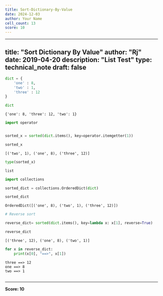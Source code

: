 ```yaml
---
title: Sort-Dictionary-By-Value
date: 2024-12-03
author: Your Name
cell_count: 13
score: 10
---
```


---
title: "Sort Dictionary By Value"
author: "Rj"
date: 2019-04-20
description: "List Test"
type: technical_note
draft: false
---

```python
dict = {
    'one' : 8,
    'two' : 1,
    'three' : 12
}
```


```python
dict
```




    {'one': 8, 'three': 12, 'two': 1}




```python
import operator


sorted_x = sorted(dict.items(), key=operator.itemgetter(1))
```


```python
sorted_x
```




    [('two', 1), ('one', 8), ('three', 12)]




```python
type(sorted_x)
```




    list




```python
import collections
```


```python
sorted_dict = collections.OrderedDict(dict)
```


```python
sorted_dict
```




    OrderedDict([('one', 8), ('two', 1), ('three', 12)])




```python
# Reverse sort

reverse_dict= sorted(dict.items(), key=lambda x: x[1], reverse=True)
```


```python
reverse_dict
```




    [('three', 12), ('one', 8), ('two', 1)]




```python
for x in reverse_dict:
    print(x[0], "==>", x[1])
```

    three ==> 12
    one ==> 8
    two ==> 1



```python

```


---
**Score: 10**